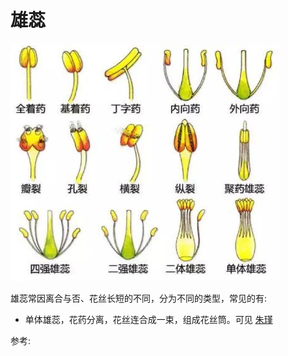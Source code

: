 # 雄蕊

![](01.png)

雄蕊常因离合与否、花丝长短的不同，分为不同的类型，常见的有:
- 单体雄蕊，花药分离，花丝连合成一束，组成花丝筒。可见 [朱瑾](植物界/被子植物门/双子叶植物纲/锦葵目/锦葵科/朱瑾/朱瑾.md)

参考:
